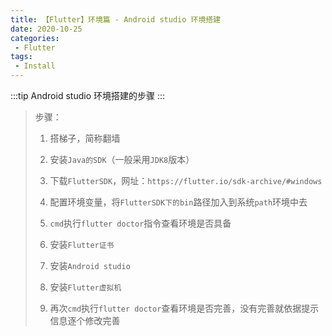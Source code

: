 ```yaml
---
title: 【Flutter】环境篇 - Android studio 环境搭建
date: 2020-10-25
categories:
 - Flutter
tags:
 - Install
---
```


:::tip
Android studio 环境搭建的步骤
:::

<!-- more -->

> 步骤：
>
> 1. 搭梯子，简称翻墙
>
>   2. 安装`Java的SDK`（一般采用`JDK8`版本）
>   3. 下载`FlutterSDK`，网址：`https://flutter.io/sdk-archive/#windows`
>   4. 配置环境变量，将`FlutterSDK下的bin`路径加入到系统`path`环境中去
>   5. `cmd`执行`flutter doctor`指令查看环境是否具备
>   6. 安装`Flutter证书`
>   7. 安装`Android studio`
>   8. 安装`Flutter虚拟机`
>   9. 再次`cmd`执行`flutter doctor`查看环境是否完善，没有完善就依据提示信息逐个修改完善
